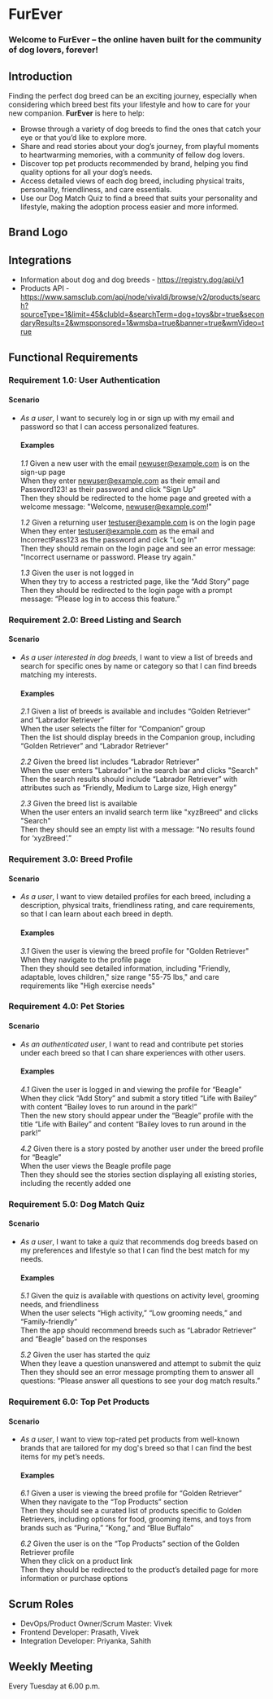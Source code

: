 # FurEver
### Welcome to FurEver – the online haven built for the community of dog lovers, forever!

## Introduction

Finding the perfect dog breed can be an exciting journey, especially when considering which breed best fits your lifestyle and how to care for your new companion. **FurEver** is here to help:

- Browse through a variety of dog breeds to find the ones that catch your eye or that you’d like to explore more.
- Share and read stories about your dog’s journey, from playful moments to heartwarming memories, with a community of fellow dog lovers.
- Discover top pet products recommended by brand, helping you find quality options for all your dog’s needs.
- Access detailed views of each dog breed, including physical traits, personality, friendliness, and care essentials.
- Use our Dog Match Quiz to find a breed that suits your personality and lifestyle, making the adoption process easier and more informed.

## Brand Logo 

## Integrations
- Information about dog and dog breeds -  https://registry.dog/api/v1
- Products API - https://www.samsclub.com/api/node/vivaldi/browse/v2/products/search?sourceType=1&limit=45&clubId=&searchTerm=dog+toys&br=true&secondaryResults=2&wmsponsored=1&wmsba=true&banner=true&wmVideo=true

## Functional Requirements

### Requirement 1.0: User Authentication

#### Scenario

- *As a user*, I want to securely log in or sign up with my email and password so that I can access personalized features.

  #### Examples

  *1.1*
  Given a new user with the email newuser@example.com is on the sign-up page  
  When they enter newuser@example.com as their email and Password123! as their password and click "Sign Up"  
  Then they should be redirected to the home page and greeted with a welcome message: "Welcome, newuser@example.com!"

  *1.2*
  Given a returning user testuser@example.com is on the login page  
  When they enter testuser@example.com as the email and IncorrectPass123 as the password and click "Log In"  
  Then they should remain on the login page and see an error message: "Incorrect username or password. Please try again."

  *1.3*
  Given the user is not logged in  
  When they try to access a restricted page, like the “Add Story” page  
  Then they should be redirected to the login page with a prompt message: “Please log in to access this feature.”

### Requirement 2.0: Breed Listing and Search

#### Scenario

- *As a user interested in dog breeds*, I want to view a list of breeds and search for specific ones by name or category so that I can find breeds matching my interests.

  #### Examples

  *2.1*
  Given a list of breeds is available and includes “Golden Retriever” and “Labrador Retriever”  
  When the user selects the filter for “Companion” group  
  Then the list should display breeds in the Companion group, including “Golden Retriever” and “Labrador Retriever”

  *2.2*
  Given the breed list includes “Labrador Retriever”  
  When the user enters "Labrador" in the search bar and clicks "Search"  
  Then the search results should include “Labrador Retriever” with attributes such as “Friendly, Medium to Large size, High energy”

  *2.3*
  Given the breed list is available  
  When the user enters an invalid search term like "xyzBreed" and clicks "Search"  
  Then they should see an empty list with a message: “No results found for ‘xyzBreed’.”

### Requirement 3.0: Breed Profile

#### Scenario

- *As a user*, I want to view detailed profiles for each breed, including a description, physical traits, friendliness rating, and care requirements, so that I can learn about each breed in depth.

  #### Examples

  *3.1*
  Given the user is viewing the breed profile for "Golden Retriever"  
  When they navigate to the profile page  
  Then they should see detailed information, including "Friendly, adaptable, loves children," size range "55-75 lbs," and care requirements like "High exercise needs"

### Requirement 4.0: Pet Stories

#### Scenario

- *As an authenticated user*, I want to read and contribute pet stories under each breed so that I can share experiences with other users.

  #### Examples

  *4.1*
  Given the user is logged in and viewing the profile for “Beagle”  
  When they click “Add Story” and submit a story titled “Life with Bailey” with content “Bailey loves to run around in the park!”  
  Then the new story should appear under the “Beagle” profile with the title “Life with Bailey” and content “Bailey loves to run around in the park!”

  *4.2*
  Given there is a story posted by another user under the breed profile for “Beagle”  
  When the user views the Beagle profile page  
  Then they should see the stories section displaying all existing stories, including the recently added one

### Requirement 5.0: Dog Match Quiz

#### Scenario

- *As a user*, I want to take a quiz that recommends dog breeds based on my preferences and lifestyle so that I can find the best match for my needs.

  #### Examples

  *5.1*
  Given the quiz is available with questions on activity level, grooming needs, and friendliness  
  When the user selects “High activity,” “Low grooming needs,” and “Family-friendly”  
  Then the app should recommend breeds such as “Labrador Retriever” and “Beagle” based on the responses

  *5.2*
  Given the user has started the quiz  
  When they leave a question unanswered and attempt to submit the quiz  
  Then they should see an error message prompting them to answer all questions: “Please answer all questions to see your dog match results.”

### Requirement 6.0: Top Pet Products

#### Scenario

- *As a user*, I want to view top-rated pet products from well-known brands that are tailored for my dog's breed so that I can find the best items for my pet’s needs.

  #### Examples

  *6.1*
  Given a user is viewing the breed profile for “Golden Retriever”  
  When they navigate to the “Top Products” section  
  Then they should see a curated list of products specific to Golden Retrievers, including options for food, grooming items, and toys from brands such as “Purina,” “Kong,” and “Blue Buffalo”

  *6.2*
  Given the user is on the “Top Products” section of the Golden Retriever profile  
  When they click on a product link  
  Then they should be redirected to the product’s detailed page for more information or purchase options


## Scrum Roles

- DevOps/Product Owner/Scrum Master: Vivek 
- Frontend Developer: Prasath, Vivek 
- Integration Developer: Priyanka, Sahith

## Weekly Meeting

Every Tuesday at 6.00 p.m.
